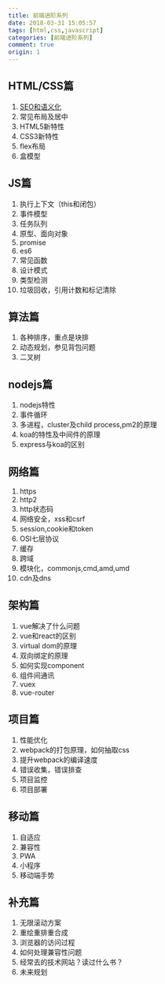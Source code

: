 ```yaml
---
title: 前端进阶系列
date: 2018-03-31 15:05:57
tags: [html,css,javascript]
categories: [前端进阶系列]
comment: true
origin: 1
---
```


## HTML/CSS篇
1. [SEO和语义化][1]
2. 常见布局及居中
3. HTML5新特性
4. CSS3新特性
5. flex布局
6. 盒模型

## JS篇
1. 执行上下文（this和闭包）
2. 事件模型
3. 任务队列
4. 原型、面向对象
5. promise
6. es6
7. 常见函数
8. 设计模式
9. 类型检测
10. 垃圾回收，引用计数和标记清除

## 算法篇
1. 各种排序，重点是块排
2. 动态规划，参见背包问题
3. 二叉树

## nodejs篇
1. nodejs特性
2. 事件循环
3. 多进程，cluster及child process,pm2的原理
4. koa的特性及中间件的原理
5. express与koa的区别

## 网络篇
1. https
2. http2
3. http状态码
4. 网络安全，xss和csrf
5. session,cookie和token
6. OSI七层协议
7. 缓存
8. 跨域
9. 模块化，commonjs,cmd,amd,umd
10. cdn及dns

## 架构篇
1. vue解决了什么问题
2. vue和react的区别
3. virtual dom的原理
4. 双向绑定的原理
5. 如何实现component
6. 组件间通讯
7. vuex
8. vue-router

## 项目篇
1. 性能优化
2. webpack的打包原理，如何抽取css
3. 提升webpack的编译速度
4. 错误收集，错误排查
5. 项目监控
6. 项目部署

## 移动篇
1. 自适应
2. 兼容性
3. PWA
4. 小程序
5. 移动端手势

## 补充篇
1. 无限滚动方案
2. 重绘重排重合成
3. 浏览器的访问过程
4. 如何处理兼容性问题
5. 经常去的技术网站？读过什么书？
6. 未来规划

[1]: /FEAdvanced/seo%E5%92%8C%E8%AF%AD%E4%B9%89%E5%8C%96/